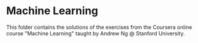 # Machine Learning
This folder contains the solutions of the exercises from the Coursera online course "Machine Learning" taught by Andrew Ng @ Stanford University.
